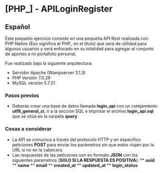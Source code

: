# [PHP_] - APILoginRegister


## Español

Éste pequeño ejercicio consiste en una pequeña API Rest realizada con PHP Nativo (Eso significa el PHP_ en el titulo) que será de utilidad para algunos usuarios y será enfocado en su totalidad para agregar al conjunto de aportes a mi portafolio personal. 

Fue realizado bajo la siguiente arquitectura:

* Servidor Apache (Wampserver 3.1.3)
* PHP Versión 7.0.29
* MySQL versión 5.7.21

### Pasos previos

* Deberás crear una base de datos llamada __login_api__ con un cotejamiento __utf8_general_ci__, ir a la sección SQL e improtar el archivo __login_api.sql__ que se sitúa en la carpeta __query__

### Cosas a considerar

* La API se comunica a través del protocolo HTTP y en específico peticiones __POST__ para enviar los parámetros sin que estos viajen por la URL si no en la cabecera.
* Las respuestas de las peticiones son en formato __JSON__ con los siguientes parametros (__SOLO SI LA RESPUESTA ES POSITIVA__):
** __uuid__
** __name__
** __email__
** __created_at__
** __updated_at__
** __login_status__